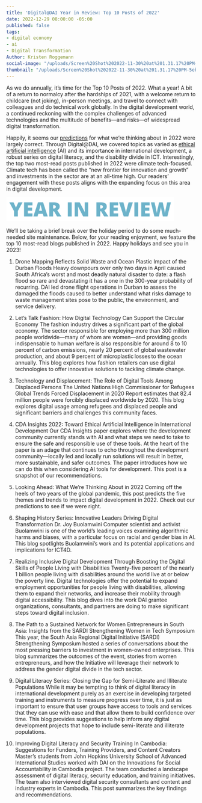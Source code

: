```yaml
---
title: 'Digital@DAI Year in Review: Top 10 Posts of 2022'
date: 2022-12-29 08:00:00 -05:00
published: false
tags:
- digital economy
- ai
- Digital Transformation
Author: Kristen Roggemann
social-image: "/uploads/Screen%20Shot%202022-11-30%20at%201.31.17%20PM-5eb76b.png"
thumbnail: "/uploads/Screen%20Shot%202022-11-30%20at%201.31.17%20PM-5eb76b.png"
---
```


As we do annually, it’s time for the Top 10 Posts of 2022. What a year! A bit of a return to normalcy after the hardships of 2021, with a welcome return to childcare (not joking), in-person meetings, and travel to connect with colleagues and do technical work globally. In the digital development world, a continued reckoning with the complex challenges of advanced technologies and the multitude of benefits—and risks—of widespread digital transformation. 

Happily, it seems our [predictions](https://dai-global-digital.com/looking-ahead-what-were-thinking-about-in-2022.html) for what we’re thinking about in 2022 were largely correct. Through Digital@DAI, we covered topics as varied as [ethical artificial intelligence](https://dai-global-digital.com/cda-insights-2022-toward-ethical-artificial-intelligence-in-international-development.html) (AI) and its importance in international development, a robust series on digital literacy, and the disability divide in ICT. Interestingly, the top two most-read posts published in 2022 were climate tech-focused. Climate tech has been called the “new frontier for innovation and growth” and investments in the sector are at an all-time high. Our readers’ engagement with these posts aligns with the expanding focus on this area in digital development. 

<!--more-->

![Screen Shot 2022-11-30 at 1.31.17 PM.png](/uploads/Screen%20Shot%202022-11-30%20at%201.31.17%20PM.png)

We’ll be taking a brief break over the holiday period to do some much-needed site maintenance. Below, for your reading enjoyment, we feature the top 10 most-read blogs published in 2022. Happy holidays and see you in 2023!

1. Drone Mapping Reflects Solid Waste and Ocean Plastic Impact of the Durban Floods Heavy downpours over only two days in April caused South Africa’s worst and most deadly natural disaster to date: a flash flood so rare and devastating it has a one in the 300-year probability of recurring. DAI led drone flight operations in Durban to assess the damaged the floods caused to better understand what risks damage to waste management sites pose to the public, the environment, and service delivery. 

1. Let’s Talk Fashion: How Digital Technology Can Support the Circular Economy The fashion industry drives a significant part of the global economy. The sector responsible for employing more than 300 million people worldwide—many of whom are women—and providing goods indispensable to human welfare is also responsible for around 8 to 10 percent of carbon emissions, nearly 20 percent of global wastewater production, and about 9 percent of microplastic losses to the ocean annually. This blog explores how fashion retailers can use digital technologies to offer innovative solutions to tackling climate change.  

1. Technology and Displacement: The Role of Digital Tools Among Displaced Persons The United Nations High Commissioner for Refugees Global Trends Forced Displacement in 2020 Report estimates that 82.4 million people were forcibly displaced worldwide by 2020. This blog explores digital usage among refugees and displaced people and significant barriers and challenges this community faces.  

1. CDA Insights 2022: Toward Ethical Artificial Intelligence in International Development Our CDA Insights paper explores where the development community currently stands with AI and what steps we need to take to ensure the safe and responsible use of these tools. At the heart of the paper is an adage that continues to echo throughout the development community—locally led and locally run solutions will result in better, more sustainable, and safer outcomes. The paper introduces how we can do this when considering AI tools for development. This post is a snapshot of our recommendations. 

1. Looking Ahead: What We’re Thinking About in 2022 Coming off the heels of two years of the global pandemic, this post predicts the five themes and trends to impact digital development in 2022. Check out our predictions to see if we were right.

1. Shaping History Series: Innovative Leaders Driving Digital Transformation Dr. Joy Buolamwini Computer scientist and activist Buolamwini is one of the world’s leading voices examining algorithmic harms and biases, with a particular focus on racial and gender bias in AI. This blog spotlights Buolamwini’s work and its potential applications and implications for ICT4D.  

1. Realizing Inclusive Digital Development Through Boosting the Digital Skills of People Living with Disabilities Twenty-five percent of the nearly 1 billion people living with disabilities around the world live at or below the poverty line. Digital technologies offer the potential to expand employment opportunities for people living with disabilities, allowing them to expand their networks, and increase their mobility through digital accessibility. This blog dives into the work DAI grantee organizations, consultants, and partners are doing to make significant steps toward digital inclusion. 

1. The Path to a Sustained Network for Women Entrepreneurs in South Asia: Insights from the SARDI Strengthening Women in Tech Symposium This year, the South Asia Regional Digital Initiative (SARDI) Strengthening Symposium hosted a series of conversations about the most pressing barriers to investment in women-owned enterprises. This blog summarizes the outcomes of the event, stories from women entrepreneurs, and how the Initiative will leverage their network to address the gender digital divide in the tech sector. 

1. Digital Literacy Series: Closing the Gap for Semi-Literate and Illiterate Populations While it may be tempting to think of digital literacy in international development purely as an exercise in developing targeted training and instruments to measure progress over time, it is just as important to ensure that user groups have access to tools and services that they can use with ease and that allow them to build confidence over time. This blog provides suggestions to help inform any digital development projects that hope to include semi-literate and illiterate populations. 

1. Improving Digital Literacy and Security Training In Cambodia: Suggestions for Funders, Training Providers, and Content Creators Master’s students from John Hopkins University School of Advanced International Studies worked with DAI on the Innovations for Social Accountability in Cambodia project. The team conducted a landscape assessment of digital literacy, security education, and training initiatives. The team also interviewed digital security consultants and content and industry experts in Cambodia. This post summarizes the key findings and recommendations. 